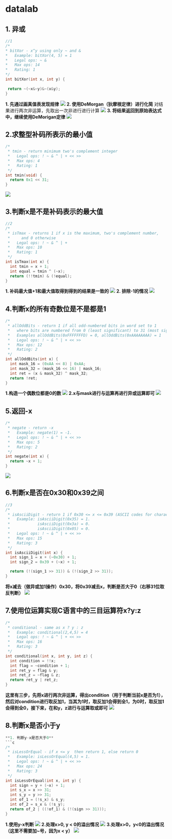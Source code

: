 # datalab
## 1. 异或
 ```c
//1
/* 
 * bitXor - x^y using only ~ and & 
 *   Example: bitXor(4, 5) = 1
 *   Legal ops: ~ &
 *   Max ops: 14
 *   Rating: 1
 */
int bitXor(int x, int y) {
  
  return ~(~x&~y)&~(x&y);
}
```
**1. 先通过画真值表发现规律**
![](image/2021-10-29-12-53-55.png)
**2. 使用DeMorgan（狄摩根定律）进行化简**
对结果进行两次非运算，先取出一次非进行进行计算
![](image/2021-10-29-12-58-01.png)
**3. 将结果返回到原始表达式中，继续使用DeMorigan定律**
![](image/2021-10-29-12-59-24.png)
## 2.求整型补码所表示的最小值
```c
/* 
 * tmin - return minimum two's complement integer 
 *   Legal ops: ! ~ & ^ | + << >>
 *   Max ops: 4
 *   Rating: 1
 */
int tmin(void) {
  return 0x1 << 31;
}
```
![](image/2021-10-29-13-46-07.png)
## 3.判断x是不是补码表示的最大值
```c
//2
/*
 * isTmax - returns 1 if x is the maximum, two's complement number,
 *     and 0 otherwise 
 *   Legal ops: ! ~ & ^ | +
 *   Max ops: 10
 *   Rating: 1
 */
int isTmax(int x) {
  int tmin = x + 1;
  int equal = tmin ^ (~x);
  return (!!tmin) & (!equal);
}
```
**1. 补码最大值+1和最大值取得到得到的结果是一致的**
![](image/2021-10-29-13-52-15.png)
**2. 排除-1的情况**
![](image/2021-10-29-13-54-09.png)
## 4.判断x的所有奇数位是不是都是1
```c
/* 
 * allOddBits - return 1 if all odd-numbered bits in word set to 1
 *   where bits are numbered from 0 (least significant) to 31 (most significant)
 *   Examples allOddBits(0xFFFFFFFD) = 0, allOddBits(0xAAAAAAAA) = 1
 *   Legal ops: ! ~ & ^ | + << >>
 *   Max ops: 12
 *   Rating: 2
 */
int allOddBits(int x) {
  int mask_16 = (0xAA << 8) | 0xAA;
  int mask_32 = (mask_16 << 16) | mask_16;
  int ret = (x & mask_32) ^ mask_32;
  return !ret;
}
```
**1.构造一个偶数位都是0的数**
![](image/2021-10-29-13-59-31.png)
**2.x与mask进行与运算再进行异或运算即可**
![](image/2021-10-29-13-58-24.png)
## 5.返回-x
```c
/* 
 * negate - return -x 
 *   Example: negate(1) = -1.
 *   Legal ops: ! ~ & ^ | + << >>
 *   Max ops: 5
 *   Rating: 2
 */
int negate(int x) {
  return ~x + 1;
}
```
![](image/2021-10-29-14-01-27.png)
## 6.判断x是否在0x30和0x39之间
```c
//3
/* 
 * isAsciiDigit - return 1 if 0x30 <= x <= 0x39 (ASCII codes for characters '0' to '9')
 *   Example: isAsciiDigit(0x35) = 1.
 *            isAsciiDigit(0x3a) = 0.
 *            isAsciiDigit(0x05) = 0.
 *   Legal ops: ! ~ & ^ | + << >>
 *   Max ops: 15
 *   Rating: 3
 */
int isAsciiDigit(int x) {
  int sign_1 = x + (~0x30) + 1;
  int sign_2 = 0x39 + (~x) + 1;

  return (!(sign_1 >> 31)) & (!(sign_2 >> 31));
}
```
**将x减去（做异或加1操作）0x30，将0x39减去x，判断是否大于0（右移31位取反判断）**
![](image/2021-10-29-14-09-47.png)
## 7.使用位运算实现C语言中的三目运算符x?y:z
```c
/* 
 * conditional - same as x ? y : z 
 *   Example: conditional(2,4,5) = 4
 *   Legal ops: ! ~ & ^ | + << >>
 *   Max ops: 16
 *   Rating: 3
 */
int conditional(int x, int y, int z) {
  int condition = !!x;
  int flag = ~condition + 1;
  int ret_y = flag & y;
  int ret_z = ~flag & z;
  return ret_y | ret_z;
}
```
**这里有三步，先将x进行两次非运算，得出condition（用于判断当前x是否为1），然后对condition进行取反加1，当其为1时，取反加1会得到全1，为0时，取反加1会得到全0，接下来，在和y，z进行与运算取或即可**
![](image/2021-10-29-14-18-28.png)
## 8.判断x是否小于y
```c
**1. 判断y-x是否大于0**
```c
/* 
 * isLessOrEqual - if x <= y  then return 1, else return 0 
 *   Example: isLessOrEqual(4,5) = 1.
 *   Legal ops: ! ~ & ^ | + << >>
 *   Max ops: 24
 *   Rating: 3
 */
int isLessOrEqual(int x, int y) {
  int sign = y + (~x) + 1;
  int s_x = x >> 31;
  int s_y = y >> 31;
  int of_1 = (!s_x) & s_y;
  int of_2 = s_x & (!s_y);
  return of_2 | ((!of_1) & (!(sign >> 31)));
}
```
**1.使用y-x判断**
![](image/2021-10-29-15-00-57.png)
**2.处理x>0, y < 0的溢出情况**
![](image/2021-10-29-15-02-50.png)
**3.处理x>0，y<0的溢出情况（这里不需要加~号，因为x < y）**
![](image/2021-10-29-15-03-31.png)


